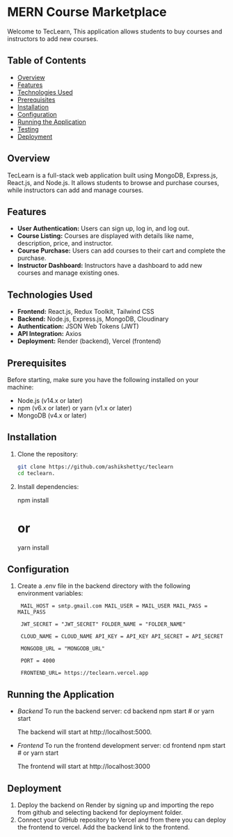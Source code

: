 # MERN Course Marketplace

Welcome to TecLearn, This application allows students to buy courses and
instructors to add new courses.

## Table of Contents

- [Overview](#overview)
- [Features](#features)
- [Technologies Used](#technologies-used)
- [Prerequisites](#prerequisites)
- [Installation](#installation)
- [Configuration](#configuration)
- [Running the Application](#running-the-application)
- [Testing](#testing)
- [Deployment](#deployment)

## Overview

TecLearn is a full-stack web application built using MongoDB, Express.js,
React.js, and Node.js. It allows students to browse and purchase courses, while
instructors can add and manage courses.

## Features

- **User Authentication:** Users can sign up, log in, and log out.
- **Course Listing:** Courses are displayed with details like name, description,
  price, and instructor.
- **Course Purchase:** Users can add courses to their cart and complete the
  purchase.
- **Instructor Dashboard:** Instructors have a dashboard to add new courses and
  manage existing ones.

## Technologies Used

- **Frontend:** React.js, Redux Toolkit, Tailwind CSS
- **Backend:** Node.js, Express.js, MongoDB, Cloudinary
- **Authentication:** JSON Web Tokens (JWT)
- **API Integration:** Axios
- **Deployment:** Render (backend), Vercel (frontend)

## Prerequisites

Before starting, make sure you have the following installed on your machine:

- Node.js (v14.x or later)
- npm (v6.x or later) or yarn (v1.x or later)
- MongoDB (v4.x or later)

## Installation

1. Clone the repository:

   ```bash
   git clone https://github.com/ashikshettyc/teclearn
   cd teclearn.

   ```

2. Install dependencies:

   npm install

   # or

   yarn install

## Configuration

1.  Create a .env file in the backend directory with the following environment
    variables:

         MAIL_HOST = smtp.gmail.com MAIL_USER = MAIL_USER MAIL_PASS = MAIL_PASS

         JWT_SECRET = "JWT_SECRET" FOLDER_NAME = "FOLDER_NAME"

         CLOUD_NAME = CLOUD_NAME API_KEY = API_KEY API_SECRET = API_SECRET

         MONGODB_URL = "MONGODB_URL"

         PORT = 4000

         FRONTEND_URL= https://teclearn.vercel.app

## Running the Application

- _Backend_ To run the backend server: cd backend npm start # or yarn start

  The backend will start at http://localhost:5000.

- _Frontend_ To run the frontend development server: cd frontend npm start # or
  yarn start

  The frontend will start at http://localhost:3000

## Deployment

1. Deploy the backend on Render by signing up and importing the repo from github
   and selecting backend for deployment folder.
2. Connect your GitHub repository to Vercel and from there you can deploy the
   frontend to vercel. Add the backend link to the frontend.
